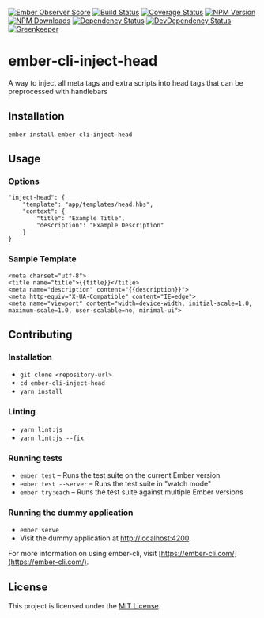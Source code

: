 [![Ember Observer Score](http://emberobserver.com/badges/ember-cli-inject-head.svg)](http://emberobserver.com/addons/ember-cli-inject-head)
[![Build Status](https://travis-ci.org/devotox/ember-cli-inject-head.svg)](http://travis-ci.org/devotox/ember-cli-inject-head)
[![Coverage Status](https://codecov.io/gh/devotox/ember-cli-inject-head/branch/master/graph/badge.svg)](https://codecov.io/gh/devotox/ember-cli-inject-head)
[![NPM Version](https://badge.fury.io/js/ember-cli-inject-head.svg)](http://badge.fury.io/js/ember-cli-inject-head)
[![NPM Downloads](https://img.shields.io/npm/dm/ember-cli-inject-head.svg)](https://www.npmjs.org/package/ember-cli-inject-head)
[![Dependency Status](https://david-dm.org/poetic/ember-cli-inject-head.svg)](https://david-dm.org/poetic/ember-cli-inject-head)
[![DevDependency Status](https://david-dm.org/poetic/ember-cli-inject-head/dev-status.svg)](https://david-dm.org/poetic/ember-cli-inject-head#info=devDependencies)
[![Greenkeeper](https://badges.greenkeeper.io/devotox/ember-cli-inject-head.svg)](https://greenkeeper.io/)

ember-cli-inject-head
==============================================================================

A way to inject all meta tags and extra scripts into head tags that can be preprocessed with handlebars

Installation
------------------------------------------------------------------------------

```
ember install ember-cli-inject-head
```


Usage
------------------------------------------------------------------------------

### Options
	"inject-head": {
		"template": "app/templates/head.hbs",
		"context": {
			"title": "Example Title",
			"description": "Example Description"
		}
	}

### Sample Template
    <meta charset="utf-8">
    <title name="title">{{title}}</title>
    <meta name="description" content="{{description}}">
    <meta http-equiv="X-UA-Compatible" content="IE=edge">
    <meta name="viewport" content="width=device-width, initial-scale=1.0, maximum-scale=1.0, user-scalable=no, minimal-ui">

Contributing
------------------------------------------------------------------------------

### Installation

* `git clone <repository-url>`
* `cd ember-cli-inject-head`
* `yarn install`

### Linting

* `yarn lint:js`
* `yarn lint:js --fix`

### Running tests

* `ember test` – Runs the test suite on the current Ember version
* `ember test --server` – Runs the test suite in "watch mode"
* `ember try:each` – Runs the test suite against multiple Ember versions

### Running the dummy application

* `ember serve`
* Visit the dummy application at [http://localhost:4200](http://localhost:4200).

For more information on using ember-cli, visit [https://ember-cli.com/](https://ember-cli.com/).

License
------------------------------------------------------------------------------

This project is licensed under the [MIT License](LICENSE.md).

